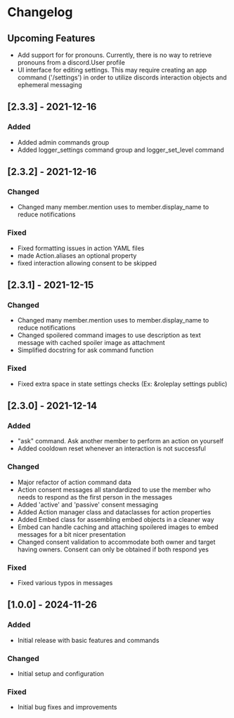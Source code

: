 # Changelog

## Upcoming Features
 - Add support for for pronouns. Currently, there is no way to retrieve pronouns from a discord.User profile
 - UI interface for editing settings. This may require creating an app command ('/settings') in order to utilize discords interaction objects and ephemeral messaging

## [2.3.3] - 2021-12-16

### Added
- Added admin commands group
- Added logger_settings command group and logger_set_level command


## [2.3.2] - 2021-12-16

### Changed
- Changed many member.mention uses to member.display_name to reduce notifications

### Fixed
- Fixed formatting issues in action YAML files
- made Action.aliases an optional property
- fixed interaction allowing consent to be skipped


## [2.3.1] - 2021-12-15

### Changed
- Changed many member.mention uses to member.display_name to reduce notifications
- Changed spoilered command images to use description as text message with cached spoiler image as attachment
- Simplified docstring for ask command function

### Fixed
- Fixed extra space in state settings checks (Ex: &roleplay settings public)

## [2.3.0] - 2021-12-14

### Added
- "ask" command. Ask another member to perform an action on yourself
- Added cooldown reset whenever an interaction is not successful

### Changed
- Major refactor of action command data
- Action consent messages all standardized to use the member who needs to respond as the first person in the messages
- Added 'active' and 'passive' consent messaging
- Added Action manager class and dataclasses for action properties
- Added Embed class for assembling embed objects in a cleaner way
- Embed can handle caching and attaching spoilered images to embed messages for a bit nicer presentation
- Changed consent validation to accommodate both owner and target having owners. Consent can only be obtained if both respond yes

### Fixed
- Fixed various typos in messages

## [1.0.0] - 2024-11-26

### Added
- Initial release with basic features and commands

### Changed
- Initial setup and configuration

### Fixed
- Initial bug fixes and improvements
